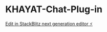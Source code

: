 # KHAYAT-Chat-Plug-in

[Edit in StackBlitz next generation editor ⚡️](https://stackblitz.com/~/github.com/FaisalAljabri/KHAYAT-Chat-Plug-in)